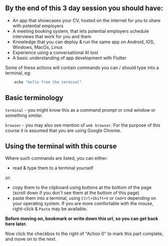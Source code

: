 ## By the end of this 3 day session you should have:

- An app that showcases your CV, hosted on the internet for you to share with potential employers
- A meeting booking system, that lets potential employers schedule interviews that work for you and them
- Knowledge that you can deploy & run the same app on Android, IOS, Windows, MacOs, Linux
- Experience using a conversational AI tool
- A basic understanding of app development with Flutter

Some of these actions will contain commands you can / should type into a terminal, eg:

```dart
    echo "hello from the terminal"
```

## Basic terminology

`terminal` - you might know this as a command prompt or cmd window or something similar.

`browser` - you may also see mention of `web browser`. For the purpose of this course it is assumed that you are using Google Chrome.

## Using the terminal with this course

Where such commands are listed, you can either:
- read & type them to a terminal yourself

or:

- copy them to the clipboard using buttons at the bottom of the page (scroll down if you don't see them at the bottom of this page)
- paste them into a terminal, using `Ctrl+Shift+V` or `Cmd+V` depending on your operating system. If you are more comfortable with the mouse, right-click & `Paste` may be available. 

__Before moving on, bookmark or write down this url, so you can get back here later.__

Now click the checkbox to the right of "Action 0" to mark this part complete, and move on to the next.




